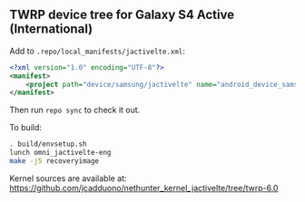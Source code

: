 ## TWRP device tree for Galaxy S4 Active (International)

Add to `.repo/local_manifests/jactivelte.xml`:

```xml
<?xml version="1.0" encoding="UTF-8"?>
<manifest>
	<project path="device/samsung/jactivelte" name="android_device_samsung_jactivelte" remote="TeamWin" revision="android-6.0" />
</manifest>
```

Then run `repo sync` to check it out.

To build:

```sh
. build/envsetup.sh
lunch omni_jactivelte-eng
make -j5 recoveryimage
```

Kernel sources are available at: https://github.com/jcadduono/nethunter_kernel_jactivelte/tree/twrp-6.0

